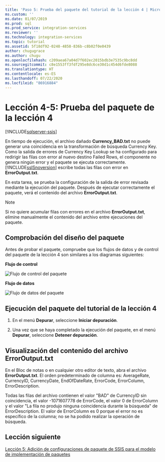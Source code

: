 ```yaml
---
title: 'Paso 5: Prueba del paquete del tutorial de la lección 4 | Microsoft Docs'
ms.custom: ''
ms.date: 01/07/2019
ms.prod: sql
ms.prod_service: integration-services
ms.reviewer: ''
ms.technology: integration-services
ms.topic: tutorial
ms.assetid: 5f18df92-0248-4858-836b-c8b02f0e0439
author: chugugrace
ms.author: chugu
ms.openlocfilehash: c209aea67a04d7f602ec2015bdb3e7535c9bc8dd
ms.sourcegitcommit: c8e1553ff3fdf295e8dc6ce30d1c454d6fde8088
ms.translationtype: HT
ms.contentlocale: es-ES
ms.lasthandoff: 07/22/2020
ms.locfileid: "86916884"
---
```

# <a name="lesson-4-5-test-the-lesson-4-package"></a>Lección 4-5: Prueba del paquete de la lección 4

[!INCLUDE[sqlserver-ssis](../includes/applies-to-version/sqlserver-ssis.md)]



En tiempo de ejecución, el archivo dañado **Currency_BAD.txt** no puede generar una coincidencia en la transformación de búsqueda Currency Key. Como la salida de errores de Currency Key Lookup se ha configurado para redirigir las filas con error al nuevo destino Failed Rows, el componente no genera ningún error y el paquete se ejecuta correctamente. [!INCLUDE[ssISnoversion](../includes/ssisnoversion-md.md)] escribe todas las filas con error en **ErrorOutput.txt**.  
  
En esta tarea, se prueba la configuración de la salida de error revisada mediante la ejecución del paquete. Después de ejecutar correctamente el paquete, verá el contenido del archivo **ErrorOutput.txt**.  
  
> [!NOTE]  
> Si no quiere acumular filas con errores en el archivo **ErrorOutput.txt**, elimine manualmente el contenido del archivo entre ejecuciones del paquete.  
  
## <a name="check-the-package-layout"></a>Comprobación del diseño del paquete  
Antes de probar el paquete, compruebe que los flujos de datos y de control del paquete de la lección 4 son similares a los diagramas siguientes: 
  
**Flujo de control**  
  
![Flujo de control del paquete](../integration-services/media/task4lesson2control.gif "Flujo de control del paquete")  
  
**Flujo de datos**  
  
![Flujo de datos del paquete](../integration-services/media/task5lesson5data.gif "Flujo de datos del paquete")  
  
## <a name="run-the-lesson-4-tutorial-package"></a>Ejecución del paquete del tutorial de la lección 4  
  
1.  En el menú **Depurar**, seleccione **Iniciar depuración**.  
  
2.  Una vez que se haya completado la ejecución del paquete, en el menú **Depurar**, seleccione **Detener depuración**.  
  
## <a name="view-the-contents-of-the-erroroutputtxt-file"></a>Visualización del contenido del archivo ErrorOutput.txt  
  
En el Bloc de notas o en cualquier otro editor de texto, abra el archivo **ErrorOutput.txt**. El orden predeterminado de columna es: AverageRate, CurrencyID, CurrencyDate, EndOfDateRate, ErrorCode, ErrorColumn, ErrorDescription.  
 
Todas las filas del archivo contienen el valor "BAD" de CurrencyID sin coincidencia, el valor -1071607778 de ErrorCode, el valor 0 de ErrorColumn y el valor "La fila no produjo ninguna coincidencia durante la búsqueda" de ErrorDescription. El valor de ErrorColumn es 0 porque el error no es específico de la columna; no se ha podido realizar la operación de búsqueda.
  
  
## <a name="next-lesson"></a>Lección siguiente
[Lección 5: Adición de configuraciones de paquete de SSIS para el modelo de implementación de paquetes](../integration-services/lesson-5-add-ssis-package-configurations-for-the-package-deployment-model.md)  
